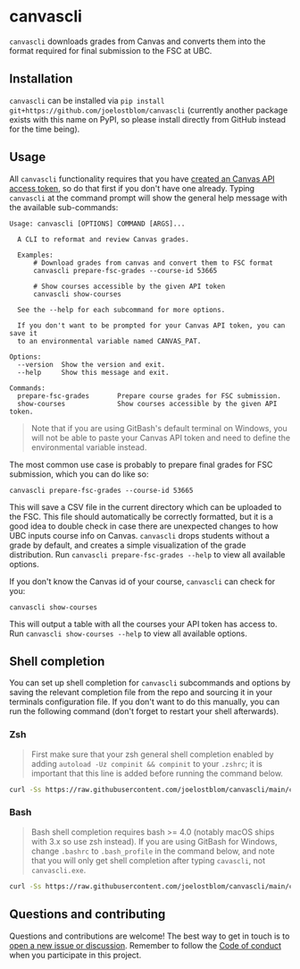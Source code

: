# canvascli

`canvascli` downloads grades from Canvas
and converts them into the format required
for final submission to the FSC at UBC.

## Installation

`canvascli` can be installed via `pip install git+https://github.com/joelostblom/canvascli`
(currently another package exists with this name on PyPI,
so please install directly from GitHub instead for the time being).

## Usage

All `canvascli` functionality requires that you have [created an Canvas API access
token](https://community.canvaslms.com/t5/Instructor-Guide/How-do-I-manage-API-access-tokens-as-an-instructor/ta-p/1177),
so do that first if you don't have one already.
Typing `canvascli` at the command prompt will show the general help message
with the available sub-commands:

```text
Usage: canvascli [OPTIONS] COMMAND [ARGS]...

  A CLI to reformat and review Canvas grades.

  Examples:
      # Download grades from canvas and convert them to FSC format
      canvascli prepare-fsc-grades --course-id 53665

      # Show courses accessible by the given API token
      canvascli show-courses

  See the --help for each subcommand for more options.

  If you don't want to be prompted for your Canvas API token, you can save it
  to an environmental variable named CANVAS_PAT.

Options:
  --version  Show the version and exit.
  --help     Show this message and exit.

Commands:
  prepare-fsc-grades       Prepare course grades for FSC submission.
  show-courses             Show courses accessible by the given API token.
```

> Note that if you are using GitBash's default terminal on Windows,
you will not be able to paste your Canvas API token
and need to define the environmental variable instead.

The most common use case
is probably to prepare final grades for FSC submission,
which you can do like so:

```shell
canvascli prepare-fsc-grades --course-id 53665
```

This will save a CSV file in the current directory
which can be uploaded to the FSC.
This file should automatically be correctly formatted,
but it is a good idea to double check
in case there are unexpected changes
to how UBC inputs course info on Canvas.
`canvascli` drops students without a grade by default,
and creates a simple visualization of the grade distribution.
Run `canvascli prepare-fsc-grades --help`
to view all available options.

If you don't know the Canvas id of your course,
`canvascli` can check for you:

```shell
canvascli show-courses
```

This will output a table with all the courses
your API token has access to.
Run `canvascli show-courses --help`
to view all available options.

## Shell completion

You can set up shell completion for `canvascli` subcommands and options
by saving the relevant completion file from the repo
and sourcing it in your terminals configuration file.
If you don't want to do this manually,
you can run the following command
(don't forget to restart your shell afterwards).

### Zsh

> First make sure that your zsh general shell completion enabled
by adding `autoload -Uz compinit && compinit` to your `.zshrc`;
it is important that this line is added before running the command below.

```sh
curl -Ss https://raw.githubusercontent.com/joelostblom/canvascli/main/canvascli-complete.zsh > ~/.canvascli-complete.zsh && echo ". ~/.canvascli-complete.zsh" >> ~/.zshrc
```

### Bash

> Bash shell completion requires bash >= 4.0
(notably macOS ships with 3.x so use zsh instead).
If you are using GitBash for Windows,
change `.bashrc` to `.bash_profile` in the command below,
and note that you will only get shell completion after typing `cavascli`,
not `canvascli.exe`.

```sh
curl -Ss https://raw.githubusercontent.com/joelostblom/canvascli/main/canvascli-complete.bash > ~/.canvascli-complete.bash && echo ". ~/.canvascli-complete.bash" >> ~/.bashrc
```

## Questions and contributing

Questions and contributions are welcome!
The best way to get in touch is to
[open a new issue or discussion](https://github.com/joelostblom/canvascli/issues/new/choose).
Remember to follow the [Code of conduct](CODE_OF_CONDUCT.md)
when you participate in this project.
